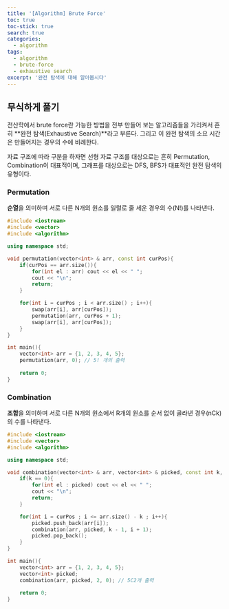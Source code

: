 ```yaml
---
title: '[Algorithm] Brute Force'
toc: true
toc-stick: true
search: true
categories:
  - algorithm
tags:
  - algorithm
  - brute-force
  - exhaustive search
excerpt: '완전 탐색에 대해 알아봅시다'
---
```


## 무식하게 풀기  

전산학에서 brute force란 가능한 방법을 전부 만들어 보는 알고리즘들을 가리켜서 
흔히 **완전 탐색(Exhaustive Search)**라고 부른다. 그리고 이 완전 탐색의 소요 시간은 만들어지는 경우의 수에 비례한다.  

자료 구조에 따라 구분을 하자면 선형 자료 구조를 대상으로는 흔히 Permutation, Combination이 대표적이며, 
그래프를 대상으로는 DFS, BFS가 대표적인 완전 탐색의 유형이다.

### Permutation  

**순열**을 의미하며 서로 다른 N개의 원소를 일렬로 줄 세운 경우의 수(N!)를 나타낸다. 

``` cpp
#include <iostream>
#include <vector>
#include <algorithm>

using namespace std;

void permutation(vector<int> & arr, const int curPos){
	if(curPos == arr.size()){
		for(int el : arr) cout << el << " ";
		cout << "\n";
		return;
	}

	for(int i = curPos ; i < arr.size() ; i++){
		swap(arr[i], arr[curPos]);
		permutation(arr, curPos + 1);
		swap(arr[i], arr[curPos]);
	}
}

int main(){
	vector<int> arr = {1, 2, 3, 4, 5};
	permutation(arr, 0); // 5! 개의 출력
	
	return 0;
}
```

### Combination  

**조합**을 의미하며 서로 다른 N개의 원소에서 R개의 원소를 순서 없이 골라낸 경우(nCk)의 수를 나타낸다.

``` cpp
#include <iostream>
#include <vector>
#include <algorithm>

using namespace std;

void combination(vector<int> & arr, vector<int> & picked, const int k, const int curPos){
	if(k == 0){
		for(int el : picked) cout << el << " ";
		cout << "\n";
		return;
	}

	for(int i = curPos ; i <= arr.size() - k ; i++){
		picked.push_back(arr[i]);
		combination(arr, picked, k - 1, i + 1);
		picked.pop_back();
	}
}

int main(){
	vector<int> arr = {1, 2, 3, 4, 5};
	vector<int> picked; 
	combination(arr, picked, 2, 0); // 5C2개 출력
	
	return 0;
}
```